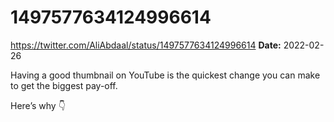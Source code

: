 # 1497577634124996614
https://twitter.com/AliAbdaal/status/1497577634124996614
**Date:** 2022-02-26

Having a good thumbnail on YouTube is the quickest change you can make to get the biggest pay-off.

Here’s why 👇
